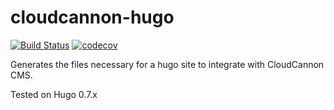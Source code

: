 # cloudcannon-hugo
[![Build Status](https://travis-ci.com/CloudCannon/cloudcannon-hugo.svg?branch=master)](https://travis-ci.com/CloudCannon/cloudcannon-hugo)
[![codecov](https://codecov.io/gh/CloudCannon/cloudcannon-hugo/branch/master/graph/badge.svg?token=HZJBYKA8ZF)](https://codecov.io/gh/CloudCannon/cloudcannon-hugo)

Generates the files necessary for a hugo site to integrate with CloudCannon CMS.

Tested on Hugo 0.7.x

